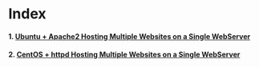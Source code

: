 # Index

#### 1. [Ubuntu + Apache2 Hosting Multiple Websites on a Single WebServer](/hostingMultipleWebsites/Ubuntu+Apache2_multipleWebsites/README.md)
#### 2. [CentOS + httpd Hosting Multiple Websites on a Single WebServer](/hostingMultipleWebsites/CentOS+httpd_multipleWebsites/README.md)